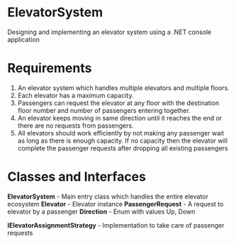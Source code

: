 # ElevatorSystem
Designing and implementing an elevator system using a .NET console application

# Requirements
1. An elevator system which handles multiple elevators and multiple floors.
2. Each elevator has a maximum capacity.
3. Passengers can request the elevator at any floor with the destination floor number and number of passengers entering together.
4. An elevator keeps moving in same direction until it reaches the end or there are no requests from passengers.
5. All elevators should work efficiently by not making any passenger wait as long as there is enough capacity. If no capacity then the elevator will complete the passenger requests after dropping all existing passengers

# Classes and Interfaces

**ElevatorSystem** - Main entry class which handles the entire elevator ecosystem
**Elevator** - Elevator instance
**PassengerRequest** - A request to elevator by a passenger
**Direction** - Enum with values Up, Down

**IElevatorAssignmentStrategy** - Implementation to take care of passenger requests
